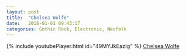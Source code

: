 ```yaml
---
layout: post
title:  "Chelsea Wolfe"
date:   2016-01-01 09:43:17
categories: Gothic Rock, Electronic, Neofolk
---
```

{% include youtubePlayer.html id="49MYJkEazIg" %}
[Chelsea Wolfe]

[Chelsea Wolfe]: http://www.chelseawolfe.net/
